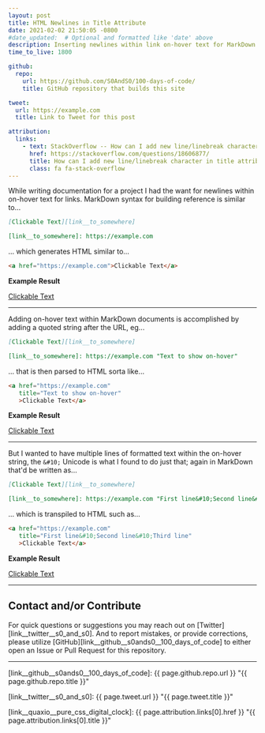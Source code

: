 ```yaml
---
layout: post
title: HTML Newlines in Title Attribute
date: 2021-02-02 21:50:05 -0800
#date_updated:  # Optional and formatted like 'date' above
description: Inserting newlines within link on-hover text for MarkDown or HTML documents
time_to_live: 1800

github:
  repo:
    url: https://github.com/S0AndS0/100-days-of-code/
    title: GitHub repository that builds this site

tweet:
  url: https://example.com
  title: Link to Tweet for this post

attribution:
  links:
    - text: StackOverflow -- How can I add new line/linebreak character in title attribute in HTML
      href: https://stackoverflow.com/questions/18606877/
      title: How can I add new line/linebreak character in title attribute in HTML
      class: fa fa-stack-overflow
---
```




While writing documentation for a project I had the want for newlines within on-hover text for links. MarkDown syntax for building reference is similar to...


```markdown
[Clickable Text][link__to_somewhere]

[link__to_somewhere]: https://example.com
```


... which generates HTML similar to...


```html
<a href="https://example.com">Clickable Text</a>
```


**Example Result**


<a href="https://example.com">Clickable Text</a>


---


Adding on-hover text within MarkDown documents is accomplished by adding a quoted string after the URL, eg...


```markdown
[Clickable Text][link__to_somewhere]

[link__to_somewhere]: https://example.com "Text to show on-hover"
```


... that is then parsed to HTML sorta like...


```html
<a href="https://example.com"
   title="Text to show on-hover"
   >Clickable Text</a>
```


**Example Result**


<a href="https://example.com" title="Text to show on-hover">Clickable Text</a>


---


But I wanted to have multiple lines of formatted text within the on-hover string, the `&#10;` Unicode is what I found to do just that; again in MarkDown that'd be written as...


```markdown
[Clickable Text][link__to_somewhere]

[link__to_somewhere]: https://example.com "First line&#10;Second line&#10;Third line"
```


... which is transpiled to HTML such as...


```html
<a href="https://example.com"
   title="First line&#10;Second line&#10;Third line"
   >Clickable Text</a>
```


**Example Result**


<a href="https://example.com" title="First line&#10;Second line&#10;Third line">Clickable Text</a>


______


## Contact and/or Contribute
[heading__contact_andor_contribute]: #contact-andor-contribute


For quick questions or suggestions you may reach out on [Twitter][link__twitter__s0_and_s0]. And to report mistakes, or provide corrections, please utilize [GitHub][link__github__s0ands0__100_days_of_code] to either open an Issue or Pull Request for this repository.


______



[link__github__s0ands0__100_days_of_code]: {{ page.github.repo.url }} "{{ page.github.repo.title }}"

[link__twitter__s0_and_s0]: {{ page.tweet.url }} "{{ page.tweet.title }}"

[link__quaxio__pure_css_digital_clock]: {{ page.attribution.links[0].href }} "{{ page.attribution.links[0].title }}"

